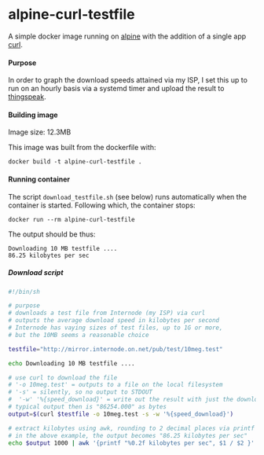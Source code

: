 # alpine-curl-testfile
A simple docker image running on [alpine](http://www.alpinelinux.org/) with the addition of a single app [curl](http://curl.haxx.se/).

#### Purpose
In order to graph the download speeds attained via my ISP, I set this up to run on an hourly basis via a systemd timer and upload the result to [thingspeak](http://api.thingspeak.com/channels/10117/charts/4?width=450&height=260&yaxismin=0&results=100&dynamic=true&type=spline&yaxis=KB%2Fsec&title=Received%20Throughput%20-%20kilobytes%20per%20sec).

#### Building image
Image size: 12.3MB

This image was built from the dockerfile with:
```
docker build -t alpine-curl-testfile .
```

#### Running container
The script `download_testfile.sh` (see below) runs automatically when the container is started.
Following which, the container stops:
```
docker run --rm alpine-curl-testfile
```
The output should be thus:
```
Downloading 10 MB testfile ....
86.25 kilobytes per sec
```
##### Download script
```sh
#!/bin/sh

# purpose
# downloads a test file from Internode (my ISP) via curl
# outputs the average download speed in kilobytes per second
# Internode has vaying sizes of test files, up to 1G or more, 
# but the 10MB seems a reasonable choice

testfile="http://mirror.internode.on.net/pub/test/10meg.test"

echo Downloading 10 MB testfile ....

# use curl to download the file
# '-o 10meg.test' = outputs to a file on the local filesystem
# '-s' = silently, so no output to STDOUT
#  '-w' '%{speed_download}' = write out the result with just the download speed
# typical output then is "86254.000" as bytes
output=$(curl $testfile -o 10meg.test -s -w '%{speed_download}')

# extract kilobytes using awk, rounding to 2 decimal places via printf
# in the above example, the output becomes "86.25 kilobytes per sec"
echo $output 1000 | awk '{printf "%0.2f kilobytes per sec", $1 / $2 }'
```
